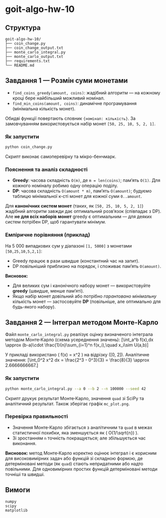 # goit-algo-hw-10

## Структура
```
goit-algo-hw-10/
├── coin_change.py
├── coin_change_output.txt
├── monte_carlo_integral.py
├── monte_carlo_output.txt
├── requirements.txt
└── README.md
```

## Завдання 1 — Розмін суми монетами
- `find_coins_greedy(amount, coins)`: жадібний алгоритм — на кожному кроці бере найбільший можливий номінал.
- `find_min_coins(amount, coins)`: динамічне програмування (мінімальна кількість монет).

Обидві функції повертають словник `{номінал: кількість}`. За замовчуванням використовується набір монет `[50, 25, 10, 5, 2, 1]`.

### Як запустити
```bash
python coin_change.py
```
Скрипт виконає самоперевірку та мікро-бенчмарк.

### Пояснення та аналіз складності
- **Greedy**: часова складність `O(m)`, де `m = len(coins)`; памʼять `O(1)`. Для кожного номіналу робимо одну операцію поділу.  
- **DP**: часова складність `O(amount * m)`, памʼять `O(amount)`; будуємо таблицю мінімальної к-сті монет для кожної суми `0..amount`.

Для **канонічних систем монет** (таких, як `[50, 25, 10, 5, 2, 1]`) жадібний алгоритм завжди дає оптимальний розвʼязок (співпадає з DP). Але **не для всіх наборів монет** greedy є оптимальним — для деяких систем потрібен DP, щоб гарантувати мінімум.

### Емпіричне порівняння (приклад)
На 5 000 випадкових сум у діапазоні `[1, 5000]` з монетами `[50,25,10,5,2,1]`:
- Greedy працює в рази швидше (константний час на запит).
- DP повільніший приблизно на порядок, і споживає памʼять `O(amount)`.

**Висновок:**  
- Для великих сум і канонічного набору монет — використовуйте **greedy** (швидше, менше памʼяті).  
- Якщо набір монет довільний або потрібно *гарантовано мінімальну* кількість монет — застосовуйте **DP** (повільніше, але оптимально для будь-якого набору).

## Завдання 2 — Інтеграл методом Монте-Карло
Файл `monte_carlo_integral.py` реалізує оцінку визначеного інтеграла методом Монте‑Карло (схема усереднення значень):
\[\int_a^b f(x)\,dx \approx (b-a)\cdot \frac{1}{n}\sum_{i=1}^n f(x_i),\quad x_i\sim U(a,b)\]

У прикладі використано \( f(x) = x^2 \) на відрізку \([0, 2]\). Аналітичне значення:
\[\int_0^2 x^2 dx = \frac{2^3 - 0^3}{3} = \frac{8}{3} \approx 2.6666666667.\]

### Як запустити
```bash
python monte_carlo_integral.py --a 0 --b 2 --n 100000 --seed 42
```
Скрипт друкує результат Монте‑Карло, значення `quad` зі SciPy та аналітичний результат. Також зберігає графік `mc_plot.png`.

### Перевірка правильності
- Значення Монте‑Карло збігається з аналітичним та `quad` в межах статистичної похибки, яка зменшується як \( O(1/\sqrt{n}) \).  
- Зі зростанням `n` точність покращується; але збільшується час виконання.

**Висновок:** метод Монте‑Карло коректно оцінює інтеграл і є корисним для високовимірних задач або функцій зі складною формою, де детерміновані методи (як `quad`) стають непридатними або надто повільними. Для одновимірних простих функцій детерміновані методи точніші та швидші.

## Вимоги
```
numpy
scipy
matplotlib
```
